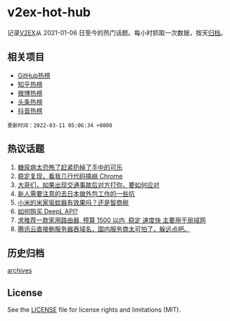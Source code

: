 # v2ex-hot-hub

 记录[V2EX](https://www.v2ex.com/)从 2021-01-06 日至今的热门话题。每小时抓取一次数据，按天[归档](archives)。
 
 ## 相关项目

- [GitHub热榜](https://github.com/lonnyzhang423/github-hot-hub)
- [知乎热榜](https://github.com/lonnyzhang423/zhihu-hot-hub)
- [微博热榜](https://github.com/lonnyzhang423/weibo-hot-hub)
- [头条热榜](https://github.com/lonnyzhang423/toutiao-hot-hub)
- [抖音热榜](https://github.com/lonnyzhang423/douyin-hot-hub)


 `更新时间：2022-03-11 05:06:34 +0800`

## 热议话题

1. [糖尿病太恐怖了赶紧扔掉了手中的可乐](https://www.v2ex.com/t/839307)
1. [稳定复现，看我几行代码搞崩 Chrome](https://www.v2ex.com/t/839328)
1. [大哥们，如果出现交通事故后对方打你，要如何应对](https://www.v2ex.com/t/839351)
1. [新人需要注意的去日本做外包工作的一些坑](https://www.v2ex.com/t/839303)
1. [小米的米家驱蚊器有效果吗？还是智商税](https://www.v2ex.com/t/839362)
1. [如何购买 DeepL API?](https://www.v2ex.com/t/839286)
1. [求推荐一款家用路由器, 预算 1500 以内, 稳定 速度快 主要用于局域网](https://www.v2ex.com/t/839354)
1. [腾讯云直接删服务器吞域名，国内服务商太可怕了，躲远点吧。](https://www.v2ex.com/t/839500)

## 历史归档

[archives](archives)

## License

See the [LICENSE](LICENSE) file for license rights and limitations (MIT).
